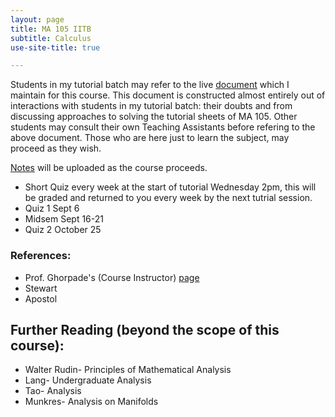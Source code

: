 ```yaml
---
layout: page
title: MA 105 IITB
subtitle: Calculus
use-site-title: true

---
```

Students in my tutorial batch may refer to the live [document](https://docs.google.com/document/d/10l6oqrUJ1mfamFQIl7sz8On1pi-cwkyVZKzeHKpMflk/edit) which I maintain for this course. This document is constructed almost entirely out of interactions with students in my tutorial batch: their doubts and from discussing approaches to solving the tutorial sheets of MA 105. Other students may consult their own Teaching Assistants before refering to the above document. Those who are here just to learn the subject, may proceed as they wish.  

[Notes](https://drive.google.com/file/d/1DC2bB8ZvCodoGofQPYb0SOyWpCfZ986Y/view?usp=sharing) will be uploaded as the course proceeds.

* Short Quiz every week at the start of tutorial Wednesday 2pm, this will be graded and returned to you every week by the next tutrial session.
* Quiz 1 Sept 6
* Midsem Sept 16-21
* Quiz 2 October 25

### References:
* Prof. Ghorpade's (Course Instructor) [page](http://www.math.iitb.ac.in/~srg/courses/autumn2019/MA105-D1/index.html)
* Stewart
* Apostol

## Further Reading (beyond the scope of this course):
* Walter Rudin- Principles of Mathematical Analysis
* Lang- Undergraduate Analysis
* Tao- Analysis
* Munkres- Analysis on Manifolds 

